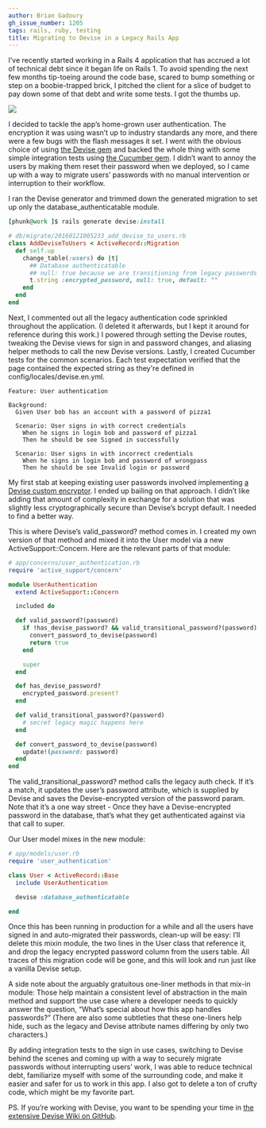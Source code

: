 ```yaml
---
author: Brian Gadoury
gh_issue_number: 1205
tags: rails, ruby, testing
title: Migrating to Devise in a Legacy Rails App
---
```


I’ve recently started working in a Rails 4 application that has accrued a lot of technical debt since it began life on Rails 1. To avoid spending the next few months tip-toeing around the code base, scared to bump something or step on a boobie-trapped brick, I pitched the client for a slice of budget to pay down some of that debt and write some tests. I got the thumbs up.

<img border="0" src="/blog/2016/02/22/devise-migration-legacy-rails-app/image-0.jpeg"/>

I decided to tackle the app’s home-grown user authentication. The encryption it was using wasn’t up to industry standards any more, and there were a few bugs with the flash messages it set. I went with the obvious choice of using [the Devise gem](https://rubygems.org/gems/devise) and backed the whole thing with some simple integration tests using [the Cucumber gem](https://rubygems.org/gems/cucumber). I didn’t want to annoy the users by making them reset their password when we deployed, so I came up with a way to migrate users’ passwords with no manual intervention or interruption to their workflow.

I ran the Devise generator and trimmed down the generated migration to set up only the database_authenticatable module.

```ruby
[phunk@work ]$ rails generate devise:install

# db/migrate/20160121005233_add_devise_to_users.rb
class AddDeviseToUsers < ActiveRecord::Migration
  def self.up
    change_table(:users) do |t|
      ## Database authenticatable
      ## null: true because we are transitioning from legacy passwords to devise
      t.string :encrypted_password, null: true, default: ""
    end
  end
end
```

Next, I commented out all the legacy authentication code sprinkled throughout the application. (I deleted it afterwards, but I kept it around for reference during this work.) I powered through setting the Devise routes, tweaking the Devise views for sign in and password changes, and aliasing helper methods to call the new Devise versions. Lastly, I created Cucumber tests for the common scenarios. Each test expectation verified that the page contained the expected string as they're defined in config/locales/devise.en.yml.

```nohighlight
Feature: User authentication

Background:
  Given User bob has an account with a password of pizza1

  Scenario: User signs in with correct credentials
    When he signs in login bob and password of pizza1
    Then he should be see Signed in successfully

  Scenario: User signs in with incorrect credentials
    When he signs in login bob and password of wrongpass
    Then he should be see Invalid login or password
```

My first stab at keeping existing user passwords involved implementing [a Devise custom encryptor](https://github.com/plataformatec/devise/wiki/How-To:-Create-a-custom-encryptor). I ended up bailing on that approach. I didn’t like adding that amount of complexity in exchange for a solution that was slightly less cryptographically secure than Devise’s bcrypt default. I needed to find a better way.

This is where Devise’s valid_password? method comes in. I created my own version of that method and mixed it into the User model via a new ActiveSupport::Concern. Here are the relevant parts of that module:

```ruby
# app/concerns/user_authentication.rb
require 'active_support/concern'

module UserAuthentication
  extend ActiveSupport::Concern

  included do

  def valid_password?(password)
    if !has_devise_password? && valid_transitional_password?(password)
      convert_password_to_devise(password)
      return true
    end

    super
  end

  def has_devise_password?
    encrypted_password.present?
  end

  def valid_transitional_password?(password)
    # secret legacy magic happens here
  end

  def convert_password_to_devise(password)
    update!(password: password)
  end
end
```

The valid_transitional_password? method calls the legacy auth check. If it’s a match, it updates the user’s password attribute, which is supplied by Devise and saves the Devise-encrypted version of the password param. Note that it’s a one way street - Once they have a Devise-encrypted password in the database, that’s what they get authenticated against via that call to super.

Our User model mixes in the new module:

```ruby
# app/models/user.rb
require 'user_authentication'

class User < ActiveRecord::Base
  include UserAuthentication

  devise :database_authenticatable

end
```

Once this has been running in production for a while and all the users have signed in and auto-migrated their passwords, clean-up will be easy: I’ll delete this mixin module, the two lines in the User class that reference it, and drop the legacy encrypted password column from the users table. All traces of this migration code will be gone, and this will look and run just like a vanilla Devise setup.

A side note about the arguably gratuitous one-liner methods in that mix-in module: Those help maintain a consistent level of abstraction in the main method and support the use case where a developer needs to quickly answer the question, “What’s special about how this app handles passwords?” (There are also some subtleties that these one-liners help hide, such as the legacy and Devise attribute names differing by only two characters.)

By adding integration tests to the sign in use cases, switching to Devise behind the scenes and coming up with a way to securely migrate passwords without interrupting users’ work, I was able to reduce technical debt, familiarize myself with some of the surrounding code, and make it easier and safer for us to work in this app. I also got to delete a ton of crufty code, which might be my favorite part.

PS. If you’re working with Devise, you want to be spending your time in [the extensive Devise Wiki on GitHub](https://github.com/plataformatec/devise/wiki).
